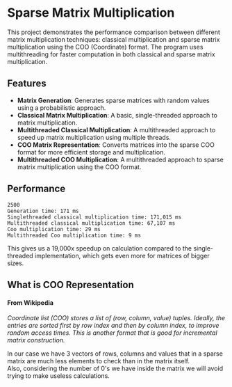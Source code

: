 # Sparse Matrix Multiplication

This project demonstrates the performance comparison between different matrix multiplication techniques:
classical multiplication and sparse matrix multiplication using the COO (Coordinate) format.
The program uses multithreading for faster computation in both classical and sparse matrix multiplication.

## Features

- **Matrix Generation**: Generates sparse matrices with random values using a probabilistic approach.
- **Classical Matrix Multiplication**: A basic, single-threaded approach to matrix multiplication.
- **Multithreaded Classical Multiplication**: A multithreaded approach to speed up matrix multiplication using multiple threads.
- **COO Matrix Representation**: Converts matrices into the sparse COO format for more efficient storage and multiplication.
- **Multithreaded COO Multiplication**: A multithreaded approach to sparse matrix multiplication using the COO format.

## Performance

```Choose your matrices size
2500
Generation time: 171 ms
Singlethreaded classical multiplication time: 171,015 ms
Multithreaded classical multiplication time: 67,107 ms
Coo multiplication time: 29 ms
Multithreaded Coo multiplication time: 9 ms
```
This gives us a 19,000x speedup on calculation compared to the single-threaded implementation, which gets even more for matrices of bigger sizes.

## What is COO Representation
#### From Wikipedia
*Coordinate list (COO) stores a list of (row, column, value) tuples. Ideally, the entries are sorted first by row index and then by column index, to improve random access times. This is another format that is good for incremental matrix construction.*

In our case we have 3 vectors of rows, columns and values that in a sparse matrix are much less elements to check than in the matrix itself.<br>
Also, considering the number of 0's we have inside the matrix we will avoid trying to make useless calculations.

